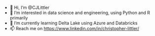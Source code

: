 - 👋 Hi, I’m @CJLittler
- 👀 I’m interested in data science and engineering, using Python and R primarily
- 🌱 I’m currently learning Delta Lake using Azure and Databricks
- 📫 Reach me on https://www.linkedin.com/in/christopher-littler/

<!---
CJLittler/CJLittler is a ✨ special ✨ repository because its `README.md` (this file) appears on your GitHub profile.
You can click the Preview link to take a look at your changes.
--->
